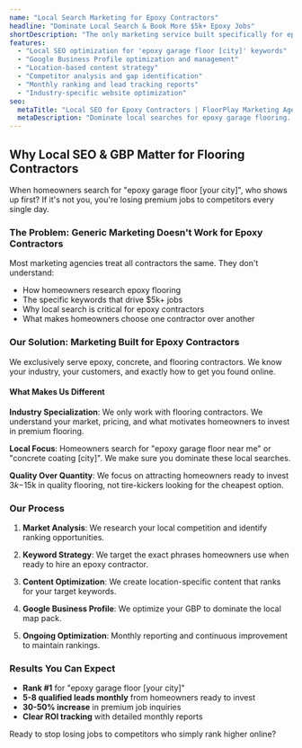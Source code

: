 ```yaml
---
name: "Local Search Marketing for Epoxy Contractors"
headline: "Dominate Local Search & Book More $5k+ Epoxy Jobs"
shortDescription: "The only marketing service built specifically for epoxy and concrete coating contractors. Stop losing premium jobs to competitors who rank higher on Google."
features:
  - "Local SEO optimization for 'epoxy garage floor [city]' keywords"
  - "Google Business Profile optimization and management"
  - "Location-based content strategy"
  - "Competitor analysis and gap identification"
  - "Monthly ranking and lead tracking reports"
  - "Industry-specific website optimization"
seo:
  metaTitle: "Local SEO for Epoxy Contractors | FloorPlay Marketing Agency"
  metaDescription: "Dominate local searches for epoxy garage flooring. Our specialized SEO gets epoxy contractors more $5k+ jobs from homeowners searching online."
---
```


## Why Local SEO & GBP Matter for Flooring Contractors

When homeowners search for "epoxy garage floor [your city]", who shows up first? If it's not you, you're losing premium jobs to competitors every single day.

### The Problem: Generic Marketing Doesn't Work for Epoxy Contractors

Most marketing agencies treat all contractors the same. They don't understand:
- How homeowners research epoxy flooring
- The specific keywords that drive $5k+ jobs
- Why local search is critical for epoxy contractors
- What makes homeowners choose one contractor over another

### Our Solution: Marketing Built for Epoxy Contractors

We exclusively serve epoxy, concrete, and flooring contractors. We know your industry, your customers, and exactly how to get you found online.

#### What Makes Us Different

**Industry Specialization**: We only work with flooring contractors. We understand your market, pricing, and what motivates homeowners to invest in premium flooring.

**Local Focus**: Homeowners search for "epoxy garage floor near me" or "concrete coating [city]". We make sure you dominate these local searches.

**Quality Over Quantity**: We focus on attracting homeowners ready to invest $3k-$15k in quality flooring, not tire-kickers looking for the cheapest option.

### Our Process

1. **Market Analysis**: We research your local competition and identify ranking opportunities.

2. **Keyword Strategy**: We target the exact phrases homeowners use when ready to hire an epoxy contractor.

3. **Content Optimization**: We create location-specific content that ranks for your target keywords.

4. **Google Business Profile**: We optimize your GBP to dominate the local map pack.

5. **Ongoing Optimization**: Monthly reporting and continuous improvement to maintain rankings.

### Results You Can Expect

- **Rank #1** for "epoxy garage floor [your city]"
- **5-8 qualified leads monthly** from homeowners ready to invest
- **30-50% increase** in premium job inquiries
- **Clear ROI tracking** with detailed monthly reports

Ready to stop losing jobs to competitors who simply rank higher online?